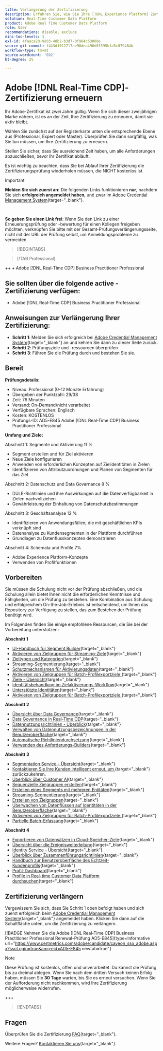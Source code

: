 ```yaml
---
title: Verlängerung der Zertifizierung
description: Erfahren Sie, wie Sie Ihre [!DNL Experience Platform] Zertifizierung in [!DNL Real-Time Customer Data Platform] verlängern.
solution: Real-Time Customer Data Platform
product: Adobe Real Time Customer Data Platform
role: User
recommendations: disable, exclude
mini-toc-levels: 1
exl-id: 4faaca20-9d03-48b2-b3d7-0f964c63000e
source-git-commit: f443d1012717ae90dea490d67595bfa5c879484b
workflow-type: tm+mt
source-wordcount: '692'
ht-degree: 2%

---
```


# Adobe [!DNL Real-Time CDP]-Zertifizierung erneuern

Ihr Adobe-Zertifikat ist zwei Jahre gültig. Wenn Sie sich dieser zweijährigen Marke nähern, ist es an der Zeit, Ihre Zertifizierung zu erneuern, damit sie aktiv bleibt.

Wählen Sie zunächst auf der Registerkarte unten die entsprechende Ebene aus (Professional, Expert oder Master). Überprüfen Sie dann sorgfältig, was Sie tun müssen, um Ihre Zertifizierung zu erneuern.

Stellen Sie sicher, dass Sie ausreichend Zeit haben, um alle Anforderungen abzuschließen, bevor Ihr Zertifikat abläuft.

Es ist wichtig zu beachten, dass Sie bei Ablauf Ihrer Zertifizierung die Zertifizierungsprüfung wiederholen müssen, die NICHT kostenlos ist.

>[!IMPORTANT]
>
>**Melden Sie sich zuerst an:** Die folgenden Links funktionieren **nur**, nachdem Sie sich **erfolgreich angemeldet haben**, und zwar im [Adobe Credential Management System](https://www.certmetrics.com/adobe){target="_blank"}.
>
><br>
>
>**So geben Sie einen Link frei:** Wenn Sie den Link zu einer Erneuerungsprüfung oder -bewertung für einen Kollegen freigeben möchten, verknüpfen Sie bitte mit der Gesamt-Prüfungsverlängerungsseite, nicht mit der URL der Prüfung selbst, um Anmeldungsprobleme zu vermeiden.

>[!BEGINTABS]

>[!TAB Professional]

++ + Adobe [!DNL Real-Time CDP] Business Practitioner Professional

## Sie sollten über die folgende **active** -Zertifizierung verfügen:

* Adobe [!DNL Real-Time CDP] Business Practitioner Professional

## Anweisungen zur Verlängerung Ihrer Zertifizierung:

* **Schritt 1**: Melden Sie sich erfolgreich bei [Adobe Credential Management System](https://www.certmetrics.com/adobe){target="_blank"} an und kehren Sie dann zu dieser Seite zurück.
* **Schritt 2**: Prüfungsziele und -ressourcen überprüfen
* **Schritt 3**: Führen Sie die Prüfung durch und bestehen Sie sie.

## Bereit

**Prüfungsdetails:**

* Niveau: Professional (0-12 Monate Erfahrung)
* Übergeben der Punktzahl: 29/38
* Zeit: 76 Minuten
* Versand: On-Demand/nicht verarbeitet
* Verfügbare Sprachen: Englisch
* Kosten: KOSTENLOS
* Prüfungs-ID: AD5-E845 Adobe [!DNL Real-Time CDP] Business Practitioner Professional

**Umfang und Ziele:**

Abschnitt 1: Segmente und Aktivierung 11 %

* Segment erstellen und für Ziel aktivieren
* Neue Ziele konfigurieren
* Anwenden von erforderlichen Konzepten auf Zielidentitäten in Zielen
* Identifizieren von Attributzuordnungen und Planen von Segmenten für das Ziel

Abschnitt 2: Datenschutz und Data Governance 8 %

* DULE-Richtlinien und ihre Auswirkungen auf die Datenverfügbarkeit in Zielen nachvollziehen
* Gewährleistung der Einhaltung von Datenschutzbestimmungen

Abschnitt 3: Geschäftsanalyse 12 %

* Identifizieren von Anwendungsfällen, die mit geschäftlichen KPIs verknüpft sind
* Datenanalyse zu Kundensegmenten in der Plattform durchführen
* Grundlagen zu Datenflusskonzepten demonstrieren

Abschnitt 4: Schemata und Profile 7%

* Adobe Experience Platform-Konzepte
* Verwenden von Profilfunktionen

## Vorbereiten

Sie müssen die Schulung nicht vor der Prüfung abschließen, und die Schulung allein bietet Ihnen nicht die erforderlichen Kenntnisse und Fähigkeiten, um die Prüfung zu bestehen. Eine Kombination aus Schulung und erfolgreichem On-the-Job-Erlebnis ist entscheidend, um Ihnen das Repository zur Verfügung zu stellen, das zum Bestehen der Prüfung benötigt wird.

Im Folgenden finden Sie einige empfohlene Ressourcen, die Sie bei der Vorbereitung unterstützen:

**Abschnitt 1**

* [UI-Handbuch für Segment Builder](https://experienceleague.adobe.com/docs/experience-platform/segmentation/ui/segment-builder.html?lang=de){target="_blank"}
* [Aktivieren von Zielgruppen für Streaming-Ziele](https://experienceleague.adobe.com/docs/experience-platform/destinations/ui/activate/activate-segment-streaming-destinations.html){target="_blank"}
* [Zieltypen und Kategorien](https://experienceleague.adobe.com/docs/experience-platform/destinations/destination-types.html?lang=de){target="_blank"}
* [Streaming-Segmentierung](https://experienceleague.adobe.com/docs/experience-platform/segmentation/ui/streaming-segmentation.html?lang=de){target="_blank"}
* [Schutzmechanismen für Aktivierungsdaten](https://experienceleague.adobe.com/docs/experience-platform/destinations/guardrails.html){target="_blank"}
* [Aktivieren von Zielgruppen für Batch-Profilexportziele ](https://experienceleague.adobe.com/docs/experience-platform/destinations/ui/activate/activate-batch-profile-destinations.html){target="_blank"}
* [Ziele - Übersicht](https://experienceleague.adobe.com/docs/experience-platform/destinations/home.html?lang=de){target="_blank"}
* [Identitätsbehandlung im Zielaktivierungs-Workflow](https://experienceleague.adobe.com/docs/experience-platform/destinations/how-destinations-work/identity-handling.html){target="_blank"}
* [Unterstützte Identitäten](https://experienceleague.adobe.com/docs/experience-platform/destinations/catalog/social/facebook.html#supported-identities){target="_blank"}
* [Aktivieren von Zielgruppen für Batch-Profilexportziele ](https://experienceleague.adobe.com/docs/experience-platform/destinations/ui/activate/activate-batch-profile-destinations.html){target="_blank"}

**Abschnitt 2**

* [Übersicht über Data Governance](https://experienceleague.adobe.com/docs/experience-platform/data-governance/home.html?lang=de){target="_blank"}
* [Data Governance in Real-Time CDP](https://experienceleague.adobe.com/docs/experience-platform/rtcdp/privacy/data-governance-overview.html){target="_blank"}
* [Datennutzungsrichtlinien - Überblick](https://experienceleague.adobe.com/docs/experience-platform/data-governance/policies/overview.html?lang=de){target="_blank"}
* [Verwalten von Datennutzungsbezeichnungen in der Benutzeroberfläche](https://experienceleague.adobe.com/docs/experience-platform/data-governance/labels/user-guide.html?lang=de){target="_blank"}
* [Automatische Richtliniendurchsetzung](https://experienceleague.adobe.com/docs/experience-platform/data-governance/enforcement/auto-enforcement.html?lang=de){target="_blank"}
* [Verwenden des Anforderungs-Builders](https://experienceleague.adobe.com/docs/experience-platform/privacy/ui/user-guide.html?lang=de#request-builder){target="_blank"}

**Abschnitt 3**

* [Segmentation Service - Übersicht](https://experienceleague.adobe.com/docs/experience-platform/segmentation/home.html?lang=de){target="_blank"}
* [Kontaktieren Sie Ihre Kunden intelligent erneut, um ](https://experienceleague.adobe.com/docs/experience-platform/rtcdp/use-cases/personalization-insights-engagement/intelligent-re-engagement.html){target="_blank"} zurückzukehren.
* [Überblick über Customer AI](https://experienceleague.adobe.com/docs/experience-platform/intelligent-services/customer-ai/overview.html?lang=de){target="_blank"}
* [Sequenzielle Zielgruppen erstellen](https://experienceleague.adobe.com/docs/platform-learn/tutorials/audiences/create-sequential-audiences.html){target="_blank"}
* [Erstellen eines Segments mit mehreren Entitäten](https://experienceleague.adobe.com/docs/platform-learn/getting-started-for-data-architects-and-data-engineers/build-segments.html?lang=en#build-a-multi-entity-segment){target="_blank"}
* [Streaming-Segmentierung](https://experienceleague.adobe.com/docs/experience-platform/segmentation/ui/streaming-segmentation.html?lang=de){target="_blank"}
* [Erstellen von Zielgruppen](https://experienceleague.adobe.com/docs/platform-learn/tutorials/audiences/create-audiences.html){target="_blank"}
* [Überwachen von Datenflüssen auf Identitäten in der Benutzeroberfläche](https://experienceleague.adobe.com/docs/experience-platform/dataflows/ui/monitor-identities.html){target="_blank"}
* [Aktivieren von Zielgruppen für Batch-Profilexportziele ](https://experienceleague.adobe.com/docs/experience-platform/destinations/ui/activate/activate-batch-profile-destinations.html){target="_blank"}
* [Partielle Batch-Erfassung](https://experienceleague.adobe.com/docs/experience-platform/ingestion/batch/partial.html){target="_blank"}

**Abschnitt 4**

* [Exportieren von Datensätzen in Cloud-Speicher-Ziele](https://experienceleague.adobe.com/docs/experience-platform/destinations/ui/activate/export-datasets.html?lang=de){target="_blank"}
* [Übersicht über die Ereignisweiterleitung](https://experienceleague.adobe.com/docs/experience-platform/tags/event-forwarding/overview.html){target="_blank"}
* [Identity Service - Übersicht](https://experienceleague.adobe.com/docs/experience-platform/identity/home.html?lang=de){target="_blank"}
* [Überblick über Zusammenführungsrichtlinien](https://experienceleague.adobe.com/docs/experience-platform/profile/merge-policies/overview.html){target="_blank"}
* [Handbuch zur Benutzeroberfläche des Echtzeit-Kundenprofils](https://experienceleague.adobe.com/docs/experience-platform/profile/ui/user-guide.html?lang=de){target="_blank"}
* [Profil-Dashboard](https://experienceleague.adobe.com/docs/experience-platform/dashboards/guides/profiles.html){target="_blank"}
* [Profile in Real-time Customer Data Platform durchsuchen](https://experienceleague.adobe.com/docs/experience-platform/rtcdp/profile/profile-browse.html){target="_blank"}

## Zertifizierung verlängern

Vergewissern Sie sich, dass Sie Schritt 1 oben befolgt haben und sich zuerst erfolgreich beim [Adobe Credential Management System](https://www.certmetrics.com/adobe){target="_blank"} angemeldet haben. Klicken Sie dann auf die Schaltfläche unten, um die Zertifizierung zu verlängern.

[!BADGE Nehmen Sie die Adobe [!DNL Real-Time CDP] Business Practitioner Professional Renewal-Prüfung AD5-E845]{type=Informative url="https://www.certmetrics.com/adobe/candidate/caveon_sso_adobe.aspx?ssoLogin=true&amp;eid=AD5-E845 newtab=true"}

>[!NOTE]
>
>Diese Prüfung ist kostenlos, offen und unverarbeitet. Du kannst die Prüfung bis zu dreimal ablegen. Wenn Sie nach dem dritten Versuch keinen Erfolg haben, müssen Sie **30 Tage** warten, bis Sie es erneut versuchen. Wenn Sie der Aufforderung nicht nachkommen, wird Ihre Zertifizierung möglicherweise widerrufen.

+++

>[!ENDTABS]

## Fragen

Überprüfen Sie die Zertifizierung [FAQ](https://experienceleague.adobe.com/docs/certification/certification/faq.html){target="_blank"}.

Weitere Fragen? [Kontaktieren Sie uns](mailto:certif@adobe.com){target="_blank"}.
